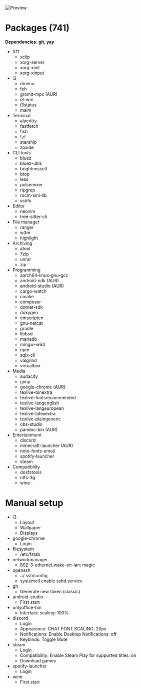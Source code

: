 ![Preview](/preview.png)

# Packages (741)
**Dependencies: git, yay**
- X11
  - xclip
  - xorg-server
  - xorg-xinit
  - xorg-xinput
- i3
  - dmenu
  - feh
  - gromit-mpx (AUR)
  - i3-wm
  - i3status
  - maim
- Terminal
  - alacritty
  - fastfetch
  - fish
  - fzf
  - starship
  - zoxide
- CLI tools
  - bluez
  - bluez-utils
  - brightnessctl
  - btop
  - less
  - pulsemixer
  - ripgrep
  - rocm-smi-lib
  - sshfs
- Editor
  - neovim
  - tree-sitter-cli
- File manager
  - ranger
  - w3m
  - highlight
- Archiving
  - atool
  - 7zip
  - unrar
  - zip
- Programming
  - aarch64-linux-gnu-gcc
  - android-ndk (AUR)
  - android-studio (AUR)
  - cargo-watch
  - cmake
  - composer
  - dotnet-sdk
  - doxygen
  - emscripten
  - gnu-netcat
  - gradle
  - libbsd
  - mariadb
  - mingw-w64
  - npm
  - sqlx-cli
  - valgrind
  - virtualbox
- Media
  - audacity
  - gimp
  - google-chrome (AUR)
  - texlive-binextra
  - texlive-fontsrecommended
  - texlive-langenglish
  - texlive-langeuropean
  - texlive-latexextra
  - texlive-plaingeneric
  - obs-studio
  - pandoc-bin (AUR)
- Entertainment
  - discord
  - minecraft-launcher (AUR)
  - noto-fonts-emoji
  - spotify-launcher
  - steam
- Compatibility
  - dosfstools
  - ntfs-3g
  - wine

# Manual setup
- i3
  - Layout
  - Wallpaper
  - Displays
- google-chrome
  - Login
- filesystem
  - /etc/fstab
- networkmanager
  - 802-3-ethernet.wake-on-lan: magic
- openssh
  - ~/.ssh/config
  - systemctl enable sshd.service
- git
  - Generate new token (classic)
- android-studio
  - First start
- onlyoffice-bin
  - Interface scaling: 100%
- discord
  - Login
  - Appearance: CHAT FONT SCALING: 20px
  - Notifications: Enable Desktop Notifications: off
  - Keybinds: Toggle Mute
- steam
  - Login
  - Compatibility: Enable Steam Play for supported titles: on
  - Download games
- spotify-launcher
  - Login
- wine
  - First start
